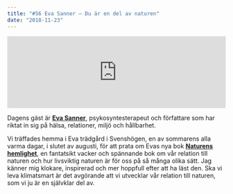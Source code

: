 ```yaml
---
title: "#56 Eva Sanner – Du är en del av naturen"
date: "2018-11-23"
---
```


<iframe src="https://w.soundcloud.com/player/?url=https%3A//api.soundcloud.com/tracks/534103545&amp;color=%23ff5500&amp;auto_play=false&amp;hide_related=false&amp;show_comments=true&amp;show_user=true&amp;show_reposts=false&amp;show_teaser=true" width="100%" height="166" frameborder="no" scrolling="no"></iframe>

Dagens gäst är **[Eva Sanner](https://www.evasanner.se)**, psykosyntesterapeut och författare som har riktat in sig på hälsa, relationer, miljö och hållbarhet.

Vi träffades hemma i Eva trädgård i Svenshögen, en av sommarens alla varma dagar, i slutet av augusti, för att prata om Evas nya bok **[Naturens hemlighet](http://www.bladhbybladh.se/produkt/naturens-hemlighet/)**, en fantatsikt vacker och spännande bok om vår relation till naturen och hur livsviktig naturen är för oss på så många olika sätt. Jag känner mig klokare, inspirerad och mer hoppfull efter att ha läst den. Ska vi leva klimatsmart är det avgörande att vi utvecklar vår relation till naturen, som vi ju är en självklar del av.
